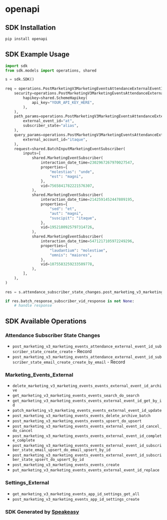 # openapi

<!-- Start SDK Installation -->
## SDK Installation

```bash
pip install openapi
```
<!-- End SDK Installation -->

<!-- Start SDK Example Usage -->
## SDK Example Usage

```python
import sdk
from sdk.models import operations, shared

s = sdk.SDK()
    
req = operations.PostMarketingV3MarketingEventsAttendanceExternalEventIDSubscriberStateCreateCreateRequest(
    security=operations.PostMarketingV3MarketingEventsAttendanceExternalEventIDSubscriberStateCreateCreateSecurity(
        hapikey=shared.SchemeHapikey(
            api_key="YOUR_API_KEY_HERE",
        ),
    ),
    path_params=operations.PostMarketingV3MarketingEventsAttendanceExternalEventIDSubscriberStateCreateCreatePathParams(
        external_event_id="at",
        subscriber_state="alias",
    ),
    query_params=operations.PostMarketingV3MarketingEventsAttendanceExternalEventIDSubscriberStateCreateCreateQueryParams(
        external_account_id="itaque",
    ),
    request=shared.BatchInputMarketingEventSubscriber(
        inputs=[
            shared.MarketingEventSubscriber(
                interaction_date_time=2302967267970027547,
                properties={
                    "molestias": "unde",
                    "est": "magni",
                },
                vid=7565841782221576307,
            ),
            shared.MarketingEventSubscriber(
                interaction_date_time=2142591452447809195,
                properties={
                    "sed": "et",
                    "aut": "magni",
                    "suscipit": "itaque",
                },
                vid=1952180925797314726,
            ),
            shared.MarketingEventSubscriber(
                interaction_date_time=5471217105972249296,
                properties={
                    "laudantium": "molestiae",
                    "omnis": "maiores",
                },
                vid=1075583259233509778,
            ),
        ],
    ),
)
    
res = s.attendance_subscriber_state_changes.post_marketing_v3_marketing_events_attendance_external_event_id_subscriber_state_create_create(req)

if res.batch_response_subscriber_vid_response is not None:
    # handle response
```
<!-- End SDK Example Usage -->

<!-- Start SDK Available Operations -->
## SDK Available Operations

### Attendance Subscriber State Changes

* `post_marketing_v3_marketing_events_attendance_external_event_id_subscriber_state_create_create` - Record
* `post_marketing_v3_marketing_events_attendance_external_event_id_subscriber_state_email_create_create_by_email` - Record

### Marketing_Events_External

* `delete_marketing_v3_marketing_events_events_external_event_id_archive`
* `get_marketing_v3_marketing_events_events_search_do_search`
* `get_marketing_v3_marketing_events_events_external_event_id_get_by_id`
* `patch_marketing_v3_marketing_events_events_external_event_id_update`
* `post_marketing_v3_marketing_events_events_delete_archive_batch`
* `post_marketing_v3_marketing_events_events_upsert_do_upsert`
* `post_marketing_v3_marketing_events_events_external_event_id_cancel_do_cancel`
* `post_marketing_v3_marketing_events_events_external_event_id_complete_complete`
* `post_marketing_v3_marketing_events_events_external_event_id_subscriber_state_email_upsert_do_email_upsert_by_id`
* `post_marketing_v3_marketing_events_events_external_event_id_subscriber_state_upsert_do_upsert_by_id`
* `post_marketing_v3_marketing_events_events_create`
* `put_marketing_v3_marketing_events_events_external_event_id_replace`

### Settings_External

* `get_marketing_v3_marketing_events_app_id_settings_get_all`
* `post_marketing_v3_marketing_events_app_id_settings_create`

<!-- End SDK Available Operations -->

### SDK Generated by [Speakeasy](https://docs.speakeasyapi.dev/docs/using-speakeasy/client-sdks)

